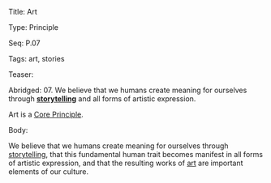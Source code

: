 Title:  Art

Type:   Principle

Seq:    P.07

Tags:   art, stories

Teaser: 

Abridged: 07. We believe that we humans create meaning for ourselves through **[storytelling](https://www.practopians.org/tags/stories.html)** and all forms of artistic expression.
 
Art is a [Core Principle](../core/principles.html).

Body:   
 
We believe that we humans create meaning for ourselves through [storytelling][stories], that this fundamental human trait becomes manifest in all forms of artistic expression, and that the resulting works of [art][] are important elements of our culture.

[art]: ../tags/art.html
[stories]: ../tags/stories.html

